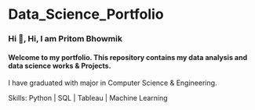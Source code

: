 # Data_Science_Portfolio

### Hi 👋, Hi, I am Pritom Bhowmik

#### Welcome to my portfolio. This repository contains my data analysis and data science works & Projects.
I have graduated with major in Computer Science & Engineering.  


Skills: Python | SQL | Tableau | Machine Learning


